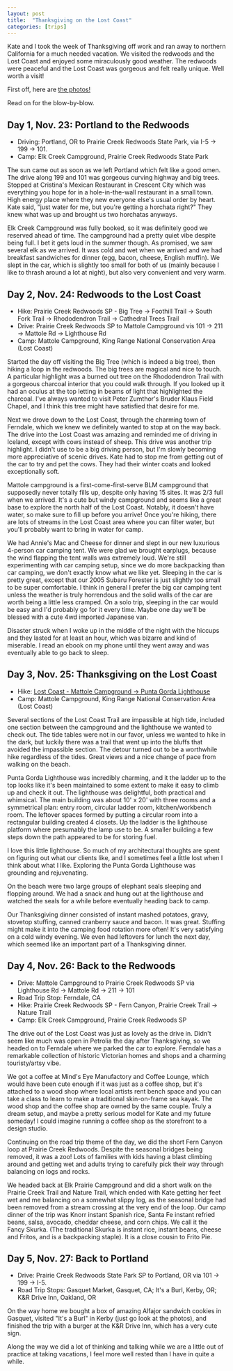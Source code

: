 ```yaml
---
layout: post
title:  "Thanksgiving on the Lost Coast"
categories: [trips]
---
```


Kate and I took the week of Thanksgiving off work and ran away to northern California for a much needed vacation. We visited the redwoods and the Lost Coast and enjoyed some miraculously good weather. The redwoods were peaceful and the Lost Coast was gorgeous and felt really unique. Well worth a visit!

First off, here are [the photos!](https://photos.app.goo.gl/AxJ6kLMi9nJyPxo67)

Read on for the blow-by-blow.

<!--more-->

## Day 1, Nov. 23: Portland to the Redwoods

- Driving: Portland, OR to Prairie Creek Redwoods State Park, via I-5 -> 199 -> 101.
- Camp: Elk Creek Campground, Prairie Creek Redwoods State Park

The sun came out as soon as we left Portland which felt like a good omen. The drive along 199 and 101 was gorgeous curving highway and big trees. Stopped at Cristina's Mexican Restaurant in Crescent City which was everything you hope for in a hole-in-the-wall restaurant in a small town. High energy place where they new everyone else's usual order by heart. Kate said, "just water for me, but you're getting a horchata right?" They knew what was up and brought us two horchatas anyways.

Elk Creek Campground was fully booked, so it was definitely good we reserved ahead of time. The campground had a pretty quiet vibe despite being full. I bet it gets loud in the summer though. As promised, we saw several elk as we arrived. It was cold and wet when we arrived and we had breakfast sandwiches for dinner (egg, bacon, cheese, English muffin). We slept in the car, which is slightly too small for both of us (mainly because I like to thrash around a lot at night), but also very convenient and very warm.

## Day 2, Nov. 24: Redwoods to the Lost Coast

- Hike: Prairie Creek Redwoods SP - Big Tree -> Foothill Trail -> South Fork Trail -> Rhododendron Trail -> Cathedral Trees Trail
- Drive: Prairie Creek Redwoods SP to Mattole Campground vis 101 -> 211 -> Mattole Rd -> Lighthouse Rd
- Camp: Mattole Campground, King Range National Conservation Area (Lost Coast)

Started the day off visiting the Big Tree (which is indeed a big tree), then hiking a loop in the redwoods. The big trees are magical and nice to touch. A particular highlight was a burned out tree on the Rhododendron Trail with a gorgeous charcoal interior that you could walk through. If you looked up it had an oculus at the top letting in beams of light that highlighted the charcoal. I've always wanted to visit Peter Zumthor's Bruder Klaus Field Chapel, and I think this tree might have satisfied that desire for me.

Next we drove down to the Lost Coast, through the charming town of Ferndale, which we knew we definitely wanted to stop at on the way back. The drive into the Lost Coast was amazing and reminded me of driving in Iceland, except with cows instead of sheep. This drive was another trip highlight. I didn't use to be a big driving person, but I'm slowly becoming more appreciative of scenic drives. Kate had to stop me from getting out of the car to try and pet the cows. They had their winter coats and looked exceptionally soft.

Mattole campground is a first-come-first-serve BLM campground that supposedly never totally fills up, despite only having 15 sites. It was 2/3 full when we arrived. It's a cute but windy campground and seems like a great base to explore the north half of the Lost Coast. Notably, it doesn't have water, so make sure to fill up before you arrive! Once you're hiking, there are lots of streams in the Lost Coast area where you can filter water, but you'll probably want to bring in water for camp.

We had Annie's Mac and Cheese for dinner and slept in our new luxurious 4-person car camping tent. We were glad we brought earplugs, because the wind flapping the tent walls was extremely loud. We're still experimenting with car camping setup, since we do more backpacking than car camping, we don't exactly know what we like yet. Sleeping in the car is pretty great, except that our 2005 Subaru Forester is just slightly too small to be super comfortable. I think in general I prefer the big car camping tent unless the weather is truly horrendous and the solid walls of the car are worth being a little less cramped. On a solo trip, sleeping in the car would be easy and I'd probably go for it every time. Maybe one day we'll be blessed with a cute 4wd imported Japanese van.

Disaster struck when I woke up in the middle of the night with the hiccups and they lasted for at least an hour, which was bizarre and kind of miserable. I read an ebook on my phone until they went away and was eventually able to go back to sleep.

## Day 3, Nov. 25: Thanksgiving on the Lost Coast

- Hike: [Lost Coast - Mattole Campground -> Punta Gorda Lighthouse](https://caltopo.com/m/PSRPS)
- Camp: Mattole Campground, King Range National Conservation Area (Lost Coast)

Several sections of the Lost Coast Trail are impassible at high tide, included one section between the campground and the lighthouse we wanted to check out. The tide tables were not in our favor, unless we wanted to hike in the dark, but luckily there was a trail that went up into the bluffs that avoided the impassible section. The detour turned out to be a worthwhile hike regardless of the tides. Great views and a nice change of pace from walking on the beach.

Punta Gorda Lighthouse was incredibly charming, and it the ladder up to the top looks like it's been maintained to some extent to make it easy to climb up and check it out. The lighthouse was delightful, both practical and whimsical. The main building was about 10' x 20' with three rooms and a symmetrical plan: entry room, circular ladder room, kitchen/workbench room. The leftover spaces formed by putting a circular room into a rectangular building created 4 closets. Up the ladder is the lighthouse platform where presumably the lamp use to be. A smaller building a few steps down the path appeared to be for storing fuel. 

I love this little lighthouse. So much of my architectural thoughts are spent on figuring out what our clients like, and I sometimes feel a little lost when I think about what I like. Exploring the Punta Gorda Lighthouse was grounding and rejuvenating.

On the beach were two large groups of elephant seals sleeping and flopping around. We had a snack and hung out at the lighthouse and watched the seals for a while before eventually heading back to camp.

Our Thanksgiving dinner consisted of instant mashed potatoes, gravy, stovetop stuffing, canned cranberry sauce and bacon. It was great. Stuffing might make it into the camping food rotation more often! It's very satisfying on a cold windy evening. We even had leftovers for lunch the next day, which seemed like an important part of a Thanksgiving dinner.

## Day 4, Nov. 26: Back to the Redwoods

- Drive: Mattole Campground to Prairie Creek Redwoods SP via    Lighthouse Rd -> Mattole Rd -> 211 -> 101
- Road Trip Stop: Ferndale, CA
- Hike: Prairie Creek Redwoods SP - Fern Canyon, Prairie Creek Trail -> Nature Trail
- Camp: Elk Creek Campground, Prairie Creek Redwoods SP

The drive out of the Lost Coast was just as lovely as the drive in. Didn't seem like much was open in Petrolia the day after Thanksgiving, so we headed on to Ferndale where we parked the car to explore. Ferndale has a remarkable collection of historic Victorian homes and shops and a charming touristy/artsy vibe.

We got a coffee at Mind's Eye Manufactory and Coffee Lounge, which would have been cute enough if it was just as a coffee shop, but it's attached to a wood shop where local artists rent bench space and you can take a class to learn to make a traditional skin-on-frame sea kayak. The wood shop and the coffee shop are owned by the same couple. Truly a dream setup, and maybe a pretty serious model for Kate and my future someday! I could imagine running a coffee shop as the storefront to a design studio.

Continuing on the road trip theme of the day, we did the short Fern Canyon loop at Prairie Creek Redwoods. Despite the seasonal bridges being removed, it was a zoo! Lots of families with kids having a blast climbing around and getting wet and adults trying to carefully pick their way through balancing on logs and rocks.

We headed back at Elk Prairie Campground and did a short walk on the Prairie Creek Trail and Nature Trail, which ended with Kate getting her feet wet and me balancing on a somewhat slippy log, as the seasonal bridge had been removed from a stream crossing at the very end of the loop. Our camp dinner of the trip was Knorr instant Spanish rice, Santa Fe instant refried beans, salsa, avocado, cheddar cheese, and corn chips. We call it the Fancy Skurka. (The traditional Skurka is instant rice, instant beans, cheese and Fritos, and is a backpacking staple). It is a close cousin to Frito Pie.

## Day 5, Nov. 27: Back to Portland

- Drive: Prairie Creek Redwoods State Park SP to Portland, OR via 101 -> 199 -> I-5.
- Road Trip Stops: Gasquet Market, Gasquet, CA; It's a Burl, Kerby, OR; K&R Drive Inn, Oakland, OR

On the way home we bought a box of amazing Alfajor sandwich cookies in Gasquet, visited "It's a Burl" in Kerby (just go look at the photos), and finished the trip with a burger at the K&R Drive Inn, which has a very cute sign.

Along the way we did a lot of thinking and talking while we are a little out of practice at taking vacations, I feel more well rested than I have in quite a while.